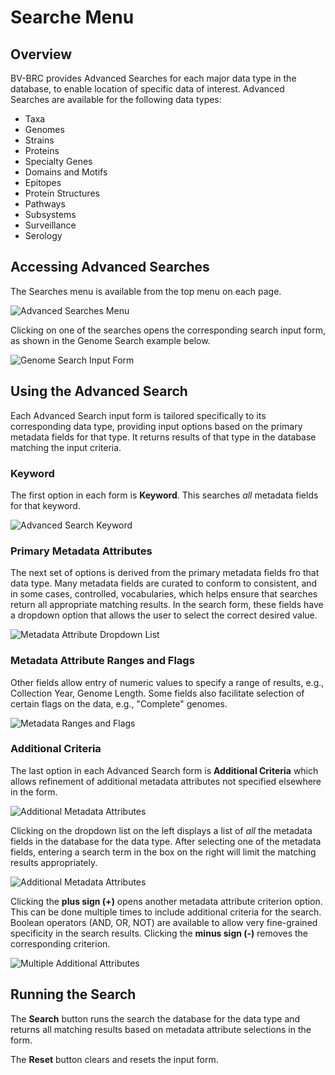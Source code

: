 # Searche Menu

## Overview

BV-BRC provides Advanced Searches for each major data type in the database, to enable location of specific data of interest. Advanced Searches are available for the following data types:

* Taxa
* Genomes
* Strains
* Proteins
* Specialty Genes
* Domains and Motifs
* Epitopes
* Protein Structures
* Pathways
* Subsystems
* Surveillance
* Serology

## Accessing Advanced Searches

The Searches menu is available from the top menu on each page. 

![Advanced Searches Menu](./images/searches_top_menu.png)

Clicking on one of the searches opens the corresponding search input form, as shown in the Genome Search example below.

![Genome Search Input Form](./images/search_form_genome.png)

## Using the Advanced Search

Each Advanced Search input form is tailored specifically to its corresponding data type, providing input options based on the primary metadata fields for that type. It returns results of that type in the database matching the input criteria.  

### Keyword

The first option in each form is **Keyword**. This searches *all* metadata fields for that keyword. 

![Advanced Search Keyword](./images/search_advanced_keyword.png)

### Primary Metadata Attributes
The next set of options is derived from the primary metadata fields fro that data type. Many metadata fields are curated to conform to consistent, and in some cases, controlled, vocabularies, which helps ensure that searches return all appropriate matching results. In the search form, these fields have a dropdown option that allows the user to select the correct desired value.  

![Metadata Attribute Dropdown List](./images/search_attribute_dropdown.png)

### Metadata Attribute Ranges and Flags

Other fields allow entry of numeric values to specify a range of results, e.g., Collection Year, Genome Length. Some fields also facilitate selection of certain flags on the data, e.g., "Complete" genomes.

![Metadata Ranges and Flags](./images/search_range_flag.png)

### Additional Criteria 

The last option in each Advanced Search form is **Additional Criteria** which allows refinement of additional metadata attributes not specified elsewhere in the form. 

![Additional Metadata Attributes](./images/search_additional_criteria.png)

Clicking on the dropdown list on the left displays a list of *all* the metadata fields in the database for the data type. After selecting one of the metadata fields, entering a search term in the box on the right will limit the matching results appropriately. 

![Additional Metadata Attributes](./images/search_metadata_field_list.png)

Clicking the **plus sign (+)** opens another metadata attribute criterion option. This can be done multiple times to include additional criteria for the search. Boolean operators (AND, OR, NOT) are available to allow very fine-grained specificity in the search results. Clicking the **minus sign (-)** removes the corresponding criterion.

![Multiple Additional Attributes](./images/search_add_criteria.png)

## Running the Search

The **Search** button runs the search the database for the data type and returns all matching results based on metadata attribute selections in the form.

The **Reset** button clears and resets the input form.